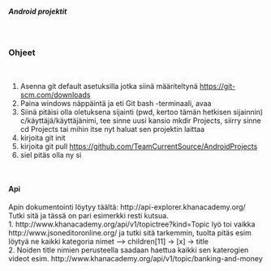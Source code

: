 # <h5> Android projektit </h5> <br/>
  <h3> Ohjeet </h3> <br/>
  
  1. Asenna git default asetuksilla jotka siinä määriteltynä https://git-scm.com/downloads <br/>
  2. Paina windows näppäintä ja eti Git bash -terminaali, avaa <br/>
  3. Siinä pitäisi olla oletuksena sijainti (pwd, kertoo tämän hetkisen sijainnin) c/käyttäjä/käyttäjänimi, tee sinne uusi kansio mkdir Projects, siirry sinne cd Projects tai mihin itse nyt haluat sen projektin laittaa <br/>
  4. kirjoita git init <br/>
  5. kirjoita git pull https://github.com/TeamCurrentSource/AndroidProjects <br/>
  6. siel pitäs olla ny si
  <br/>

<h4> Api </h4>
Apin dokumentointi löytyy täältä: http://api-explorer.khanacademy.org/ <br/>
Tutki sitä ja tässä on pari esimerkki resti kutsua. <br/>
1. http://www.khanacademy.org/api/v1/topictree?kind=Topic lyö toi vaikka http://www.jsoneditoronline.org/ ja tutki sitä tarkemmin,
tuolta pitäs esim löytyä ne kaikki kategoria nimet --> children[11] -> [x] -> title <br/>
2. Noiden title nimien perusteella saadaan haettua kaikki sen katerogien videot esim. http://www.khanacademy.org/api/v1/topic/banking-and-money
